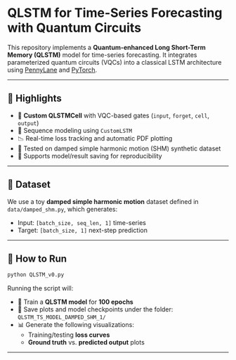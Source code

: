 # QLSTM for Time-Series Forecasting with Quantum Circuits

This repository implements a **Quantum-enhanced Long Short-Term Memory (QLSTM)** model for time-series forecasting. It integrates parameterized quantum circuits (VQCs) into a classical LSTM architecture using [PennyLane](https://pennylane.ai/) and [PyTorch](https://pytorch.org/).

---

## 🚀 Highlights

- 🧠 **Custom QLSTMCell** with VQC-based gates (`input`, `forget`, `cell`, `output`)
- 🔁 Sequence modeling using `CustomLSTM`
- 📉 Real-time loss tracking and automatic PDF plotting
- 🧪 Tested on damped simple harmonic motion (SHM) synthetic dataset
- 💾 Supports model/result saving for reproducibility

---

## 🧪 Dataset

We use a toy **damped simple harmonic motion** dataset defined in `data/damped_shm.py`, which generates:

- Input: `[batch_size, seq_len, 1]` time-series
- Target: `[batch_size, 1]` next-step prediction

---

## 🚀 How to Run

```bash
python QLSTM_v0.py
```

Running the script will:

- 🧠 Train a **QLSTM model** for **100 epochs**
- 💾 Save plots and model checkpoints under the folder:  
  `QLSTM_TS_MODEL_DAMPED_SHM_1/`
- 📊 Generate the following visualizations:
  - Training/testing **loss curves**
  - **Ground truth** vs. **predicted output** plots

---


